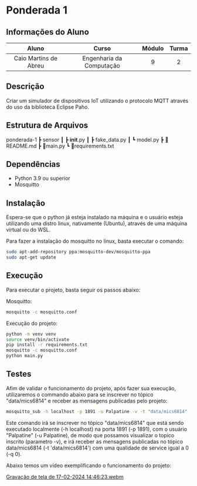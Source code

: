 # Ponderada 1 
## Informações do Aluno  
Aluno | Curso | Módulo | Turma
:---: | :---: | :---: | :---:
Caio Martins de Abreu | Engenharia da Computação | 9 | 2

## Descrição
Criar um simulador de dispositivos IoT utilizando o protocolo MQTT através do uso da biblioteca Eclipse Paho.

## Estrutura de Arquivos
ponderada-1
 ┣ sensor
 ┃ ┣ __init__.py
 ┃ ┣ fake_data.py
 ┃ ┗ model.py
 ┣ 📜README.md
 ┣ 📜main.py
 ┗ 📜requirements.txt

## Dependências
- Python 3.9 ou superior
- Mosquitto

## Instalação
Espera-se que o python já esteja instalado na máquina e o usuário esteja utilizando uma distro linux, nativamente (Ubuntu), através de uma máquina virtual ou do WSL.

Para fazer a instalação do mosquitto no linux, basta executar o comando:
```bash
sudo apt-add-repository ppa:mosquitto-dev/mosquitto-ppa
sudo apt-get update
```

## Execução
Para executar o projeto, basta seguir os passos abaixo:

Mosquitto: 
```bash
mosquitto -c mosquitto.conf
```

Execução do projeto:
```bash
python -m venv venv
source venv/bin/activate
pip install -r requirements.txt
mosquitto -c mosquitto.conf
python main.py
```

## Testes
Afim de validar o funcionamento do projeto, após fazer sua execução, utilizaremos o commando abaixo para se inscrever no tópico "data/mics6814" e receber as mensagens publicadas pelo projeto:
```bash
mosquitto_sub -h localhost -p 1891 -u Palpatine -v -t "data/mics6814" -q 0 
```

Este comando irá se inscrever no tópico "data/mics6814" que está sendo executado localmente (-h localhost) na porta 1891 (-p 1891), com o usuário "Palpatine" (-u Palpatine), de modo que possamos visualizar o topico inscrito (parametro -v), e irá receber as mensagens publicadas no tópico data/mics6814 (-t 'data/mics6814') com uma qualidade de service igual a 0 (-q 0).

Abaixo temos um vídeo exemplificando o funcionamento do projeto: 

[Gravação de tela de 17-02-2024 14:46:23.webm](https://github.com/cmtabr/M9T2-ATIVIDADES-CAIO/assets/99201276/568a48fa-0c7d-4c16-8384-db9a3e36d414)
